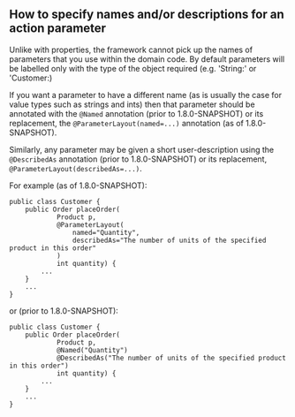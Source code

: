 How to specify names and/or descriptions for an action parameter
----------------------------------------------------------------

Unlike with properties, the framework cannot pick up the names of
parameters that you use within the domain code. By default parameters
will be labelled only with the type of the object required (e.g.
'String:' or 'Customer:)

If you want a parameter to have a different name (as is usually the case for value types such as strings and ints)
then that parameter should be annotated with the `@Named` annotation (prior to 1.8.0-SNAPSHOT) or its replacement,
the `@ParameterLayout(named=...)` annotation (as of 1.8.0-SNAPSHOT).

Similarly, any parameter may be given a short user-description using the
`@DescribedAs` annotation (prior to 1.8.0-SNAPSHOT) or its replacement, `@ParameterLayout(describedAs=...)`.

For example (as of 1.8.0-SNAPSHOT):

    public class Customer {
        public Order placeOrder(
                Product p,
                @ParameterLayout(
                    named="Quantity",
                    describedAs="The number of units of the specified product in this order"
                )
                int quantity) {
            ...
        }
        ...
    }

or (prior to 1.8.0-SNAPSHOT):

    public class Customer {
        public Order placeOrder(
                Product p,
                @Named("Quantity")
                @DescribedAs("The number of units of the specified product in this order")
                int quantity) {
            ...
        }
        ...
    }

